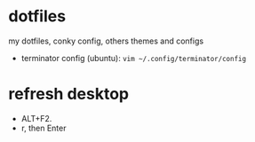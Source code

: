 # dotfiles
my dotfiles, conky config, others themes and configs

- terminator config (ubuntu): 
  `vim ~/.config/terminator/config`

# refresh desktop
  - ALT+F2.
  - r, then Enter
